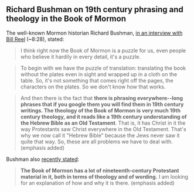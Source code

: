## Richard Bushman on 19th century phrasing and theology in the Book of Mormon

The well-known Mormon historian Richard Bushman, [in an interview with Bill Reel](http://www.mormondiscussionpodcast.org/2017/05/premium-book-mormon-historicity/) (~8:28), stated:

> I think right now the Book of Mormon is a puzzle for us, even people who believe it hardily in every detail, it's a puzzle.

> To begin with we have the puzzle of translation:  translating the book without the plates even in sight and wrapped up in a cloth on the table.  So, it's not something that comes right off the pages, the characters on the plates.  So we
don't know how that works.

> And then there is the fact that **there is phrasing everywhere--long phrases that if you google them you will find them in 19th century writings.  The theology of the Book of Mormon is very much 19th century theology, and it reads like a 19th century understanding of the Hebrew Bible as an Old Testament**.  That is, it has Christ in it the way Protestants saw Christ everywhere in the Old Testament.  That's why we now call it "Hebrew Bible" because the Jews never saw it quite that way.  So, these are all problems we have to deal with. (emphasis added)

Bushman also [recently stated](http://www.wheatandtares.org/17915/richard-bushman-on-mormonism/):

> **The Book of Mormon has a lot of nineteenth-century Protestant material in it, both in terms of theology and of wording.** I am looking for an explanation of how and why it is there. (emphasis added)
